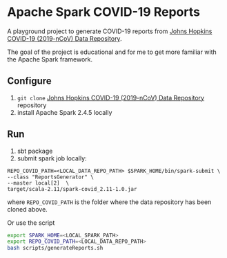 # Apache Spark COVID-19 Reports

A playground project to generate COVID-19 reports from
[Johns Hopkins COVID-19 (2019-nCoV) Data Repository](https://github.com/CSSEGISandData/COVID-19).

The goal of the project is educational and for me to get more familiar with the Apache Spark framework.


## Configure
1. `git clone` [Johns Hopkins COVID-19 (2019-nCoV) Data Repository](https://github.com/CSSEGISandData/COVID-19) repository
2. install Apache Spark 2.4.5 locally

## Run
1. sbt package
2. submit spark job locally:

```
REPO_COVID_PATH=<LOCAL_DATA_REPO_PATH> $SPARK_HOME/bin/spark-submit \
--class "ReportsGenerator" \
--master local[2]  \
target/scala-2.11/spark-covid_2.11-1.0.jar
``` 

where `REPO_COVID_PATH` is the folder where the data repository has been cloned above.

Or use the script
```bash
export SPARK_HOME=<LOCAL_SPARK_PATH>
export REPO_COVID_PATH=<LOCAL_DATA_REPO_PATH>
bash scripts/generateReports.sh
```